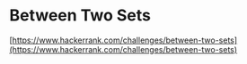 # Between Two Sets
[https://www.hackerrank.com/challenges/between-two-sets](https://www.hackerrank.com/challenges/between-two-sets)